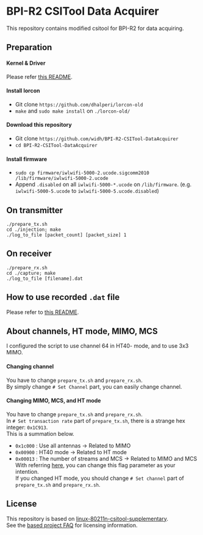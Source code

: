 # BPI-R2 CSITool Data Acquirer

This repository contains modified csitool for BPI-R2 for data acquiring.  

## Preparation
#### Kernel & Driver
Please refer [this README](https://github.com/widh/BPI-R2-CSITool-Kernel#readme).  

#### Install lorcon
+ Git clone `https://github.com/dhalperi/lorcon-old`  
+ `make` and `sudo make install` on `./lorcon-old/`  

#### Download this repository
+ Git clone `https://github.com/widh/BPI-R2-CSITool-DataAcquirer`  
+ `cd BPI-R2-CSITool-DataAcquirer`

#### Install firmware
+ `sudo cp firmware/iwlwifi-5000-2.ucode.sigcomm2010 /lib/firmware/iwlwifi-5000-2.ucode`  
+ Append `.disabled` on all `iwlwifi-5000-*.ucode` on `/lib/firmware`. (e.g. `iwlwifi-5000-5.ucode` to `iwlwifi-5000-5.ucode.disabled`)  

## On transmitter
```
./prepare_tx.sh
cd ./injection; make
./log_to_file [packet_count] [packet_size] 1
```

## On receiver
```
./prepare_rx.sh
cd ./capture; make
./log_to_file [filename].dat
```

## How to use recorded `.dat` file
Please refer to [this README](https://github.com/widh/POSCA-tools#readme).  

## About channels, HT mode, MIMO, MCS
I configured the script to use channel 64 in HT40- mode, and to use 3x3 MIMO.  

#### Changing channel
You have to change `prepare_tx.sh` and `prepare_rx.sh`.  
By simply change `# Set Channel` part, you can easily change channel.  

#### Changing MIMO, MCS, and HT mode
You have to change `prepare_tx.sh` and `prepare_rx.sh`.  
In `# Set transaction rate` part of `prepare_tx.sh`, there is a strange hex integer: `0x1C913`.  
This is a summation below.  
+ `0x1c000` : Use all antennas → Related to MIMO  
+ `0x00900` : HT40 mode → Related to HT mode  
+ `0x00013` : The number of streams and MCS → Related to MIMO and MCS  
With referring [here](https://github.com/widh/BPI-R2-CSITool-Kernel/blob/master/drivers/net/wireless/iwlwifi/dvm/commands.h#L246), you can change this flag parameter as your intention.  
If you changed HT mode, you should change `# Set channel` part of `prepare_tx.sh` and `prepare_rx.sh`.  

## License
This repository is based on [linux-80211n-csitool-supplementary](http://dhalperi.github.com/linux-80211n-csitool-supplementary).  
See the [based project FAQ](http://dhalperi.github.com/linux-80211n-csitool/faq.html) for licensing information.  

